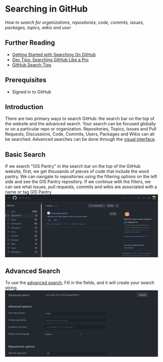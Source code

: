 # Searching in GitHub
*How to search for organizations, repositories, code, commits, issues, packages, topics, wikis and user*

## Further Reading
- [Getting Started with Searching On GitHub](https://docs.github.com/en/search-github/getting-started-with-searching-on-github/about-searching-on-github)
- [Dev Tips: Searching GitHub Like a Pro](https://medium.com/cloud-native-the-gathering/dev-tips-searching-github-like-a-pro-5de2e73cba3d)
- [GitHub Search Tips](https://www.freecodecamp.org/news/github-search-tips/)

## Prerequisites 
* Signed in to GitHub


## Introduction
There are two primary ways to search GitHub: the search bar on the top of the website and the advanced search. Your search can be focused globally or on a particular repo or organization. Repositories, Topics, Issues and Pull Requests, Discussions, Code, Commits, Users, Packages and Wikis can all be searched. Advanced searches can be done through the [visual interface](https://github.com/search/advanced).

## Basic Search
If we search "GIS Pantry" in the search bar on the top of the GitHub website, first, we get thousands of pieces of code that include the word pantry. We can navigate to repositories using the filtering options on the left side and see the GIS Pantry repository. If we continue with the filters, we can see what issues, pull requests, commits and wikis are associated with a name or tag GIS Pantry
 ![Alt text](../_media/Github_Search_image_1.png)

## Advanced Search
To use the [advanced search](https://github.com/search/advanced), Fill in the fields, and it will create your search string.
![Alt text](../_media/GitHuB_Search_Image_3.png)
